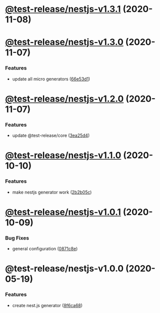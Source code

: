 # [@test-release/nestjs-v1.3.1](https://github.com/developer239/test-release/compare/@test-release/nestjs-v1.3.0...@test-release/nestjs-v1.3.1) (2020-11-08)

# [@test-release/nestjs-v1.3.0](https://github.com/developer239/test-release/compare/@test-release/nestjs-v1.2.0...@test-release/nestjs-v1.3.0) (2020-11-07)


### Features

* update all micro generators ([66e53d1](https://github.com/developer239/test-release/commit/66e53d18cedd9809f39897d40ff6270169d17410))

# [@test-release/nestjs-v1.2.0](https://github.com/developer239/test-release/compare/@test-release/nestjs-v1.1.0...@test-release/nestjs-v1.2.0) (2020-11-07)


### Features

* update @test-release/core ([3ea25d4](https://github.com/developer239/test-release/commit/3ea25d446d3f24bdba0dd8dd3a21109639c125e0))

# [@test-release/nestjs-v1.1.0](https://github.com/developer239/test-release/compare/@test-release/nestjs-v1.0.1...@test-release/nestjs-v1.1.0) (2020-10-10)


### Features

* make nestjs generator work ([2b2b05c](https://github.com/developer239/test-release/commit/2b2b05cfbca5762f24cb7e64cc9b22118c0d4dd8))

# [@test-release/nestjs-v1.0.1](https://github.com/developer239/test-release/compare/@test-release/nestjs-v1.0.0...@test-release/nestjs-v1.0.1) (2020-10-09)


### Bug Fixes

* general configuration ([0871c8e](https://github.com/developer239/test-release/commit/0871c8e20b441a959ba4db381b39141682024d87))

# @test-release/nestjs-v1.0.0 (2020-05-19)


### Features

* create nest.js generator ([8f6ca68](https://github.com/developer239/test-release/commit/8f6ca68ab76a47ca3d13cc460fc34e5a2dda4527))
